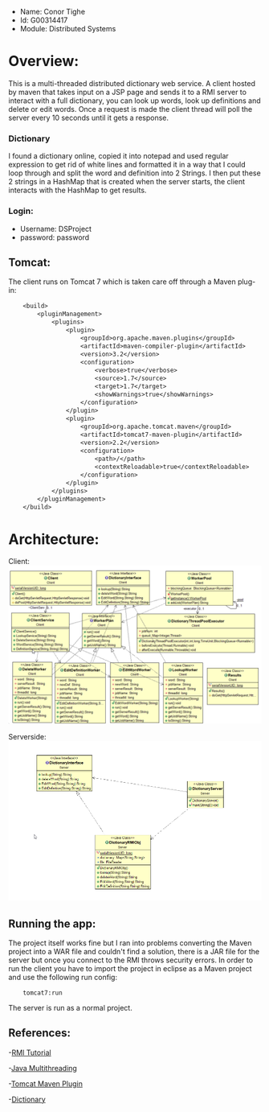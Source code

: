 - Name: Conor Tighe
- Id: G00314417
- Module: Distributed Systems

# Overview:
This is a multi-threaded distributed dictionary web service. A client hosted by maven that takes input on a JSP page and sends it to a RMI server to interact with a full dictionary, you can look up words, look up definitions and delete or edit words. Once a request is made the client thread will poll the server every 10 seconds until it gets a response.

### Dictionary 
I found a dictionary online, copied it into notepad and used regular expression to get rid of white lines and formatted it in a way that I could loop through and split the word and definition into 2 Strings. I then put these 2 strings in a HashMap that is created when the server starts, the client interacts with the HashMap to get results.

### Login:
- Username: DSProject
- password: password

## Tomcat:
The client runs on Tomcat 7 which is taken care off through a Maven plug-in:
```pom.xml:
    <build>
        <pluginManagement>
            <plugins>
                <plugin>
                    <groupId>org.apache.maven.plugins</groupId>
                    <artifactId>maven-compiler-plugin</artifactId>
                    <version>3.2</version>
                    <configuration>
                        <verbose>true</verbose>
                        <source>1.7</source>
                        <target>1.7</target>
                        <showWarnings>true</showWarnings>
                    </configuration>
                </plugin>
                <plugin>
                    <groupId>org.apache.tomcat.maven</groupId>
                    <artifactId>tomcat7-maven-plugin</artifactId>
                    <version>2.2</version>
                    <configuration>
                        <path>/</path>
                        <contextReloadable>true</contextReloadable>
                    </configuration>
                </plugin>
            </plugins>
        </pluginManagement>
    </build>
```

# Architecture:

Client:
![client](clientuml.png "Client")

Serverside:
![client](serveruml.png "Server")

## Running the app:
The project itself works fine but I ran into problems converting the Maven project into a WAR file and couldn't find a solution, there is a JAR file for the server but once you connect to the RMI throws security errors. In order to run the client you have to import the project in eclipse as a Maven project and use the following run config:
```
    tomcat7:run
```

The server is run as a normal project.

## References:

-[RMI Tutorial](http://www.ejbtutorial.com/java-rmi/a-step-by-step-implementation-tutorial-for-java-rmi)

-[Java Multithreading](https://www.tutorialspoint.com/java/java_multithreading.htm)

-[Tomcat Maven Plugin](http://tomcat.apache.org/maven-plugin-2.0/tomcat7-maven-plugin/)

-[Dictionary](https://raw.githubusercontent.com/sujithps/Dictionary/master/Oxford%20English%20Dictionary.txt)